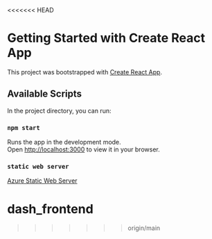 <<<<<<< HEAD
# Getting Started with Create React App

This project was bootstrapped with [Create React App](https://github.com/facebook/create-react-app).

## Available Scripts

In the project directory, you can run:

### `npm start`

Runs the app in the development mode.\
Open [http://localhost:3000](http://localhost:3000) to view it in your browser.

### `static web server`
[Azure Static Web Server](https://nice-stone-093181510.5.azurestaticapps.net)

# dash_frontend
>>>>>>> origin/main
